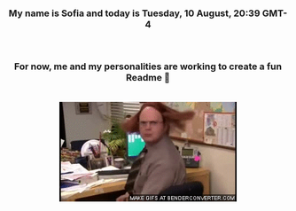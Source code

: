 


<div align="center">
<h3 >My name is Sofia and today is Tuesday, 10 August, 20:39 GMT-4</h3><br>
<h3 >For now, me and my personalities are working to create a fun Readme 👋
</h3><br>
<img src='img/dwight.gif' alt='working...'/>
</div>
